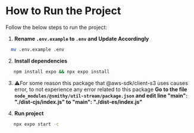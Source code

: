 # How to Run the Project

Follow the below steps to run the project:

1. **Rename `.env.example` to `.env` and Update Accordingly**  
 ```bash
   mv .env.example .env
```
2. **Install dependencies**
```bash
   npm install expo && npx expo install
```

3. ⚠️For some reason this package that @aws-sdk/client-s3 uses causes error, to not experience any error related to this package **Go to the file `node_modules/@smithy/util-stream/package.json` and  edit line "main": "./dist-cjs/index.js" to "main": "./dist-es/index.js"**

4. **Run project**
```bash
   npx expo start -c
```

